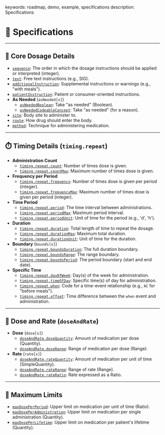 keywords: roadmap, demo, example, specifications
description: Specifications

# 🔎 Specifications

---

## 💊 Core Dosage Details

* [`sequence`](specs/sequence.html): The order in which the dosage instructions should be applied or interpreted (integer).
* [`text`](specs/text.html): Free text instructions (e.g., SIG).
* [`additionalInstruction`](specs/additionalInstruction.html): Supplemental instructions or warnings (e.g., "with meals").
* [`patientInstruction`](specs/patientInstruction.html): Patient or consumer-oriented instructions.
* **As Needed** (`asNeeded[x]`)
    * [`asNeededBoolean`](specs/asNeeded.html): Take "as needed" (Boolean).
    * [`asNeededCodeableConcept`](specs/asNeeded.html): Take "as needed" (for a reason).
* [`site`](specs/site.html): Body site to administer to.
* [`route`](specs/route.html): How drug should enter the body.
* [`method`](specs/method.html): Technique for administering medication.

---

## ⏱️ Timing Details (`timing.repeat`)

* **Administration Count**
    * [`timing.repeat.count`](specs/countCountMax.html): Number of times dose is given.
    * [`timing.repeat.countMax`](specs/countCountMax.html): Maximum number of times dose is given.
* **Frequency per Period**
    * [`timing.repeat.frequency`](specs/frequencyFrequencyMax.html): Number of times dose is given per period (integer).
    * [`timing.repeat.frequencyMax`](specs/frequencyFrequencyMax.html): Maximum number of times dose is given per period (integer).
* **Time Period**
    * [`timing.repeat.period`](specs/periodPeriodMax.html): The time interval between administrations.
    * [`timing.repeat.periodMax`](specs/periodPeriodMax.html): Maximum period interval.
    * [`timing.repeat.periodUnit`](specs/periodPeriodMax.html): Unit of time for the period (e.g., 'd', 'h').
* **Duration**
    * [`timing.repeat.duration`](specs/durationDurationMax.html): Total length of time to repeat the dosage.
    * [`timing.repeat.durationMax`](specs/durationDurationMax.html): Maximum total duration.
    * [`timing.repeat.durationUnit`](specs/durationDurationMax.html): Unit of time for the duration.
* **Boundary** (`bounds[x]`)
    * [`timing.repeat.boundsDuration`](specs/boundsDuration.html): The full duration boundary.
    * [`timing.repeat.boundsRange`](specs/boundsRange.html): The range boundary.
    * [`timing.repeat.boundsPeriod`](specs/boundsPeriod.html): The period boundary (start and end date).
* **Specific Time**
    * [`timing.repeat.dayOfWeek`](specs/dayOfWeek.html): Day(s) of the week for administration.
    * [`timing.repeat.timeOfDay`](specs/timeOfDay.html): Specific time(s) of day for administration.
    * [`timing.repeat.when`](specs/offsetWhen.html): Code for a time-event relationship (e.g., `AC` for "before meals").
    * [`timing.repeat.offset`](specs/offsetWhen.html): Time difference between the `when` event and administration.

---

## 🔢 Dose and Rate (`doseAndRate`)

* **Dose** (`dose[x]`)
    * [`doseAndRate.doseQuantity`](specs/doseQuantity.html): Amount of medication per dose (Quantity).
    * [`doseAndRate.doseRange`](specs/doseRange.html): Range of medication per dose (Range).
* **Rate** (`rate[x]`)
    * [`doseAndRate.rateQuantity`](specs/rateQuantity.html): Amount of medication per unit of time (SimpleQuantity).
    * [`doseAndRate.rateRange`](specs/rateRange.html): Range of rate (Range).
    * [`doseAndRate.rateRatio`](specs/rateRatio.html): Rate expressed as a Ratio.

---

## 🚫 Maximum Limits

* [`maxDosePerPeriod`](specs/maxDosePerPeriod.html): Upper limit on medication per unit of time (Ratio).
* [`maxDosePerAdministration`](specs/maxDosePerAdministration.html): Upper limit on medication per single administration (Quantity).
* [`maxDosePerLifetime`](specs/maxDosePerLifetime.html): Upper limit on medication per patient's lifetime (Quantity).